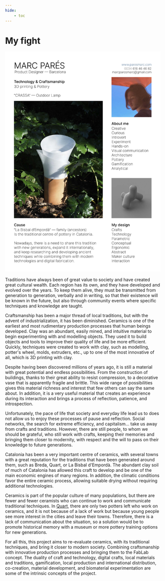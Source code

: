 ```yaml
---
hide:
    - toc
---
```


# My fight

![](../images/MarcPares_MyFight.jpg)

Traditions have always been of great value to society and have created great cultural wealth. Each region has its own, and they have developed and evolved over the years. To keep them alive, they must be transmitted from generation to generation, verbally and in writing, so that their existence will be known in the future, but also through community events where specific techniques and knowledge are taught.

Craftsmanship has been a major thread of local traditions, but with the advent of industrialization, it has been diminished. Ceramics is one of the earliest and most rudimentary production processes that human beings developed. Clay was an abundant, easily mined, and intuitive material to begin experimenting with and modelling objects. They used it to build objects and tools to improve their quality of life and be more efficient. Quickly, techniques were created to work with clay, such as modelling, potter's wheel, molds, extruders, etc., up to one of the most innovative of all, which is 3D printing with clay.

Despite having been discovered millions of years ago, it is still a material with great potential and endless possibilities. From the construction of buildings, thanks to their great ability to resist compression, to a decorative vase that is apparently fragile and brittle. This wide range of possibilities gives this material richness and interest that few others can say the same about. In addition, it is a very useful material that creates an experience during its interaction and brings a process of reflection, patience, and introspection.

Unfortunately, the pace of life that society and everyday life lead us to does not allow us to enjoy these processes of pause and reflection. Social networks, the search for extreme efficiency, and capitalism... take us away from crafts and traditions. However, there are still people, to whom we should be grateful, who still work with crafts, keeping their memories and bringing them closer to modernity, with respect and the will to pass on their knowledge to future generations.

Catalonia has been a very important centre of ceramics, with several towns with a great reputation for the traditions that have been generated around them, such as Breda, Quart, or La Bisbal d'Empordà. The abundant clay soil of much of Catalonia has allowed this craft to develop and be one of the main economic engines of many regions. In addition, the climatic conditions favor the entire ceramic process, allowing suitable drying without requiring additional technologies.

Ceramics is part of the popular culture of many populations, but there are fewer and fewer ceramists who can continue to work and communicate traditional techniques. In [Quart](https://www.ccma.cat/tv3/alacarta/telenoticies-comarques/els-terrissers-de-quart-reclamen-mes-proteccio-de-lofici-que-te-una-tradicio-centenaria/video/6176718/), there are only two potters left who work on ceramics, and it is not because of a lack of work but because young people see more interest in the cities and leave their towns. Therefore, there is a lack of communication about the situation, so a solution would be to promote historical memory with a museum or more pottery training options for new generations.

For all this, this project aims to re-evaluate ceramics, with its traditional techniques, and bring it closer to modern society. Combining craftsmanship with innovative production processes and bringing them to the FabLab concept. The duality of craft and technology, digital crafts, local materials and traditions, gamification, local production and international distribution, co-creation, material development, and biomaterial experimentation are some of the intrinsic concepts of the project.
